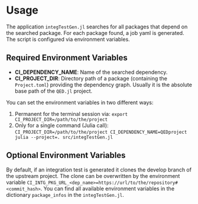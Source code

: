 # Usage

The application `integTestGen.jl` searches for all packages that depend on the searched package. For each package found, a job yaml is generated. The script is configured via environment variables.

## Required Environment Variables

- **CI_DEPENDENCY_NAME**: Name of the searched dependency.
- **CI_PROJECT_DIR**: Directory path of a package (containing the `Project.toml`) providing the dependency graph. Usually it is the absolute base path of the `QED.jl` project.

You can set the environment variables in two different ways:

1. Permanent for the terminal session via: `export CI_PROJECT_DIR=/path/to/the/project`
2. Only for a single command (Julia call): `CI_PROJECT_DIR=/path/to/the/project CI_DEPENDENCY_NAME=QEDproject julia --project=. src/integTestGen.jl`

## Optional Environment Variables

By default, if an integration test is generated it clones the develop branch of the upstream project. The clone can be overwritten by the environment variable `CI_INTG_PKG_URL_<dep_name>=https://url/to/the/repository#<commit_hash>`. You can find all available environment variables in the dictionary `package_infos` in the `integTestGen.jl`.
